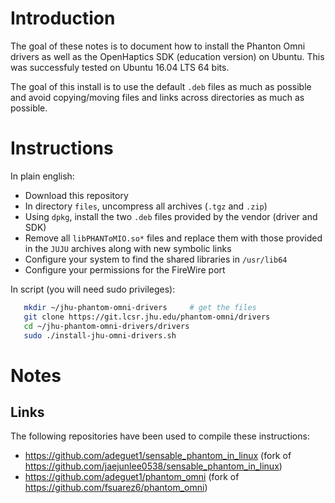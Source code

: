 # Introduction

The goal of these notes is to document how to install the Phanton Omni drivers
as well as the OpenHaptics SDK (education version) on Ubuntu.  This was
successfuly tested on Ubuntu 16.04 LTS 64 bits.

The goal of this install is to use the default `.deb` files as much as possible
and avoid copying/moving files and links across directories as much as possible.

# Instructions

In plain english:
  * Download this repository
  * In directory `files`, uncompress all archives (`.tgz` and `.zip`)
  * Using `dpkg`, install the two `.deb` files provided by the vendor (driver
    and SDK)
  * Remove all `libPHANToMIO.so*` files and replace them with those provided in
    the `JUJU` archives along with new symbolic links
  * Configure your system to find the shared libraries in `/usr/lib64`
  * Configure your permissions for the FireWire port
  
In script (you will need sudo privileges):
```bash
   mkdir ~/jhu-phantom-omni-drivers     # get the files
   git clone https://git.lcsr.jhu.edu/phantom-omni/drivers
   cd ~/jhu-phantom-omni-drivers/drivers
   sudo ./install-jhu-omni-drivers.sh
```
   

# Notes

## Links

The following repositories have been used to compile these instructions:
  * https://github.com/adeguet1/sensable_phantom_in_linux
    (fork of https://github.com/jaejunlee0538/sensable_phantom_in_linux)
  * https://github.com/adeguet1/phantom_omni
    (fork of https://github.com/fsuarez6/phantom_omni)